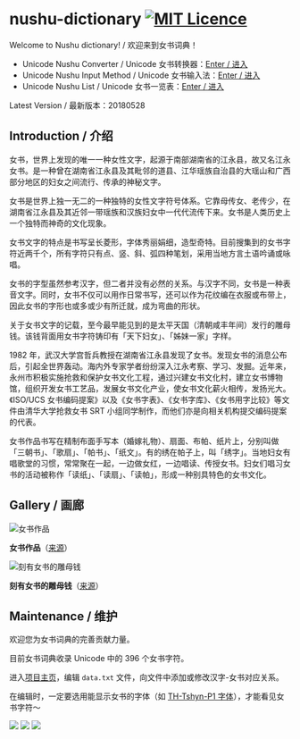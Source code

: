 # nushu-dictionary [![MIT Licence](https://badges.frapsoft.com/os/mit/mit.svg?v=103)](https://opensource.org/licenses/mit-license.php)

Welcome to Nushu dictionary! / 欢迎来到女书词典！

* Unicode Nushu Converter / Unicode 女书转换器：[Enter / 进入](https://chromezh.github.io/nushu-dictionary/converter.htm)
* Unicode Nushu Input Method / Unicode 女书输入法：[Enter / 进入](https://chromezh.github.io/unicode_nushu/)
* Unicode Nushu List / Unicode 女书一览表：[Enter / 进入](https://chromezh.github.io/nushu-dictionary/list.htm)

Latest Version / 最新版本：20180528

## Introduction / 介绍

女书，世界上发现的唯一一种女性文字，起源于南部湖南省的江永县，故又名江永女书。是一种曾在湖南省江永县及其毗邻的道县、江华瑶族自治县的大瑶山和广西部分地区的妇女之间流行、传承的神秘文字。

女书是世界上独一无二的一种独特的女性文字符号体系。它靠母传女、老传少，在湖南省江永县及其近邻一带瑶族和汉族妇女中一代代流传下来。女书是人类历史上一个独特而神奇的文化现象。

女书文字的特点是书写呈长菱形，字体秀丽娟细，造型奇特。目前搜集到的女书字符近两千个，所有字符只有点、竖、斜、弧四种笔划，采用当地方言土语吟诵或咏唱。

女书的字型虽然参考汉字，但二者并没有必然的关系。与汉字不同，女书是一种表音文字。同时，女书不仅可以用作日常书写，还可以作为花纹编在衣服或布带上，因此女书的字形也或多或少有所迁就，成为弯曲的形状。

关于女书文字的记载，至今最早能见到的是太平天国（清朝咸丰年间）发行的雕母钱。该钱背面用女书字符铸印有「天下妇女」、「姊妹一家」字样。

1982 年，武汉大学宫哲兵教授在湖南省江永县发现了女书。发现女书的消息公布后，引起全世界轰动。海内外专家学者纷纷深入江永考察、学习、发掘。近年来，永州市积极实施抢救和保护女书文化工程，通过兴建女书文化村，建立女书博物馆，组织开发女书工艺品，发展女书文化产业，使女书文化薪火相传，发扬光大。《ISO/UCS 女书编码提案》以及《女书字表》、《女书字库》、《女书用字比较》等文件由清华大学抢救女书 SRT 小组同学制作，而他们亦是向相关机构提交编码提案的代表。

女书作品书写在精制布面手写本（婚嫁礼物）、扇面、布帕、纸片上，分别叫做「三朝书」、「歌扇」、「帕书」、「纸文」。有的绣在帕子上，叫「绣字」。当地妇女有唱歌堂的习惯，常常聚在一起，一边做女红，一边唱读、传授女书。妇女们唱习女书的活动被称作「读纸」、「读扇」、「读帕」，形成一种别具特色的女书文化。

## Gallery / 画廊

![女书作品](https://chromezh.github.io/nushu-dictionary/pic/calligraphy.jpg) 

**女书作品**（[来源](http://photo.blog.sina.com.cn/photo/1368797710/5196320ege1f91cd284d1)） 

![刻有女书的雕母钱](https://chromezh.github.io/nushu-dictionary/pic/coin.jpg)

**刻有女书的雕母钱**（[来源](http://blog.sina.com.cn/s/blog_ad72d50a0102x0ec.html)）

## Maintenance / 维护

欢迎您为女书词典的完善贡献力量。

目前女书词典收录 Unicode 中的 396 个女书字符。

进入[项目主页](https://github.com/chromezh/nushu-dictionary)，编辑 `data.txt` 文件，向文件中添加或修改汉字-女书对应关系。

在编辑时，一定要选用能显示女书的字体（如 [TH-Tshyn-P1 字体](http://cheonhyeong.com/Simplified/download.html)），才能看见女书字符～

![](https://chromezh.github.io/nushu-dictionary/pic/ico.gif) ![](https://chromezh.github.io/nushu-dictionary/pic/0012.gif) ![](https://chromezh.github.io/nushu-dictionary/pic/v4_anim022.gif)
